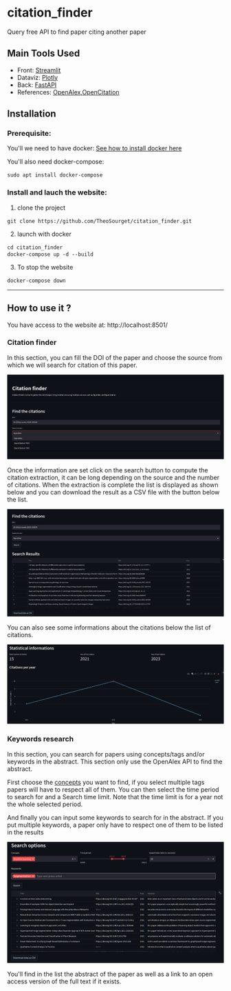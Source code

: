 # citation_finder
Query free API to find paper citing another paper

## Main Tools Used
* Front: [Streamlit](https://streamlit.io/) 
* Dataviz: [Plotly](https://plotly.com/python/)
* Back: [FastAPI](https://fastapi.tiangolo.com/)
* References: [OpenAlex](https://openalex.org/),[OpenCitation](opencitations.net/)
## Installation

### Prerequisite:
You'll we need to have docker: 
[See how to install docker here](https://docs.docker.com/get-docker/)

You'll also need docker-compose:
```console
sudo apt install docker-compose
```

### Install and lauch the website:
1. clone the project 
```console
git clone https://github.com/TheoSourget/citation_finder.git
```
2. launch with docker
```console
cd citation_finder
docker-compose up -d --build
```
3. To stop the website
```console
docker-compose down
```
---

## How to use it ?
You have access to the website at: http://localhost:8501/

### Citation finder
In this section, you can fill the DOI of the paper and choose the source from which we will search for citation of this paper.

![](./resources/input_options.png)


Once the information are set click on the search button to compute the citation extraction, it can be long depending on the source and the number of citations. When the extraction is complete the list is displayed as shown below and you can download the result as a CSV file with the button below the list.

![](./resources/dataframe_result.png)

You can also see some informations about the citations below the list of citations.

![](./resources/statistics_display.png)


### Keywords research

In this section, you can search for papers using concepts/tags and/or keywords in the abstract. This section only use the OpenAlex API to find the abstract.

First choose the [concepts](https://docs.openalex.org/api-entities/concepts) you want to find, if you select multiple tags papers will have to respect all of them.
You can then select the time period to search for and a Search time limit. Note that the time limit is for a year not the whole selected period.

And finally you can input some keywords to search for in the abstract. If you put multiple keywords, a paper only have to respect one of them to be listed in the results

![](./resources/keywords_research.png)

You'll find in the list the abstract of the paper as well as a link to an open access version of the full text if it exists.